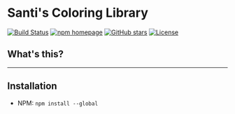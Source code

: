 # Santi's Coloring Library

[![Build Status](https://github.com/santi100a/mp3meta/actions/workflows/ci.yml/badge.svg)](https://github.com/santi100a/mp3meta/actions)
[![npm homepage](https://img.shields.io/npm/v/@santi100a/mp3-meta)](https://npmjs.org/package/@santi100a/mp3meta)
[![GitHub stars](https://img.shields.io/github/stars/santi100a/mp3-meta.svg)](https://github.com/santi100a/mp3-meta)
[![License](https://img.shields.io/github/license/santi100a/mp3-meta.svg)](https://github.com/santi100a/mp3-meta)

## What's this?

---

## Installation

- NPM: `npm install --global`
